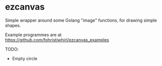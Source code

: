 # ezcanvas
Simple wrapper around some Golang "image" functions, for drawing simple shapes.

Example programmes are at https://github.com/fohristiwhirl/ezcanvas_examples

TODO:

* Empty circle
